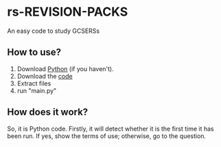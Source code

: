 # rs-REVISION-PACKS
An easy code to study GCSERSs
## How to use?
1. Download [Python](https://www.python.org/downloads/release/python-3133/) (if you haven't).
2. Download the [code](https://github.com/user-attachments/files/20272697/rs.revision.pack.zip)
3. Extract files
4. run "main.py"
## How does it work?
So, it is Python code. Firstly, it will detect whether it is the first time it has been run. If yes, show the terms of use; otherwise, go to the question.
